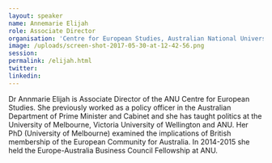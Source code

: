 ```yaml
---
layout: speaker
name: Annemarie Elijah
role: Associate Director
organisation: 'Centre for European Studies, Australian National University.'
image: /uploads/screen-shot-2017-05-30-at-12-42-56.png
session:
permalink: /elijah.html
twitter:
linkedin:
---
```



Dr Annmarie Elijah is Associate Director of the ANU Centre for European Studies. She previously worked as a policy officer in the Australian Department of Prime Minister and Cabinet and she has taught politics at the University of Melbourne, Victoria University of Wellington and ANU. Her PhD (University of Melbourne) examined the implications of British membership of the European Community for Australia. In 2014-2015 she held the Europe-Australia Business Council Fellowship at ANU.&nbsp;